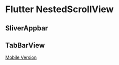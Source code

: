 # Flutter NestedScrollView

## SliverAppbar 
## TabBarView


[Mobile Version](https://profile-808b8.web.app/#/)

